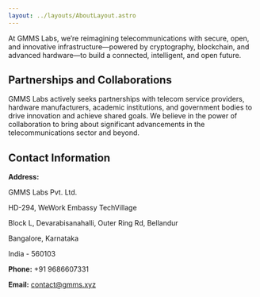 ```yaml
---
layout: ../layouts/AboutLayout.astro
---
```


At GMMS Labs, we’re reimagining telecommunications with secure, open, and innovative infrastructure—powered by cryptography, blockchain, and advanced hardware—to build a connected, intelligent, and open future.

## Partnerships and Collaborations

GMMS Labs actively seeks partnerships with telecom service providers, hardware manufacturers, academic institutions, and government bodies to drive innovation and achieve shared goals. We believe in the power of collaboration to bring about significant advancements in the telecommunications sector and beyond.

## Contact Information

**Address:**

GMMS Labs Pvt. Ltd.

HD-294, WeWork Embassy TechVillage

Block L, Devarabisanahalli, Outer Ring Rd, Bellandur

Bangalore, Karnataka

India - 560103

**Phone:** +91 9686607331

**Email:** contact@gmms.xyz

